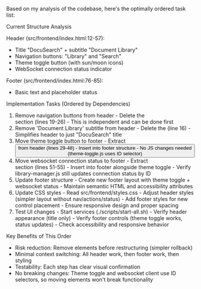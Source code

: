  Based on my analysis of the codebase, here's the optimally
  ordered task list:

  Current Structure Analysis

  Header (src/frontend/index.html:12-57):
  - Title "DocuSearch" + subtitle "Document Library"
  - Navigation buttons: "Library" and "Search"
  - Theme toggle button (with sun/moon icons)
  - WebSocket connection status indicator

  Footer (src/frontend/index.html:76-85):
  - Basic text and placeholder status

  Implementation Tasks (Ordered by Dependencies)

  1. Remove navigation buttons from header
    - Delete the <nav class="header__nav"> section (lines 19-26)
    - This is independent and can be done first
  2. Remove 'Document Library' subtitle from header
    - Delete the <span class="header__subtitle"> (line 16)
    - Simplifies header to just "DocuSearch" title
  3. Move theme toggle button to footer
    - Extract <button id="theme-toggle"> from header (lines 29-48)
    - Insert into footer structure
    - No JS changes needed (theme-toggle.js uses ID selector)
  4. Move websocket connection status to footer
    - Extract <div class="header__status"> section (lines 51-55)
    - Insert into footer alongside theme toggle
    - Verify library-manager.js still updates connection status by
  ID
  5. Update footer structure
    - Create new footer layout with theme toggle + websocket status
    - Maintain semantic HTML and accessibility attributes
  6. Update CSS styles
    - Read src/frontend/styles.css
    - Adjust header styles (simpler layout without
  nav/actions/status)
    - Add footer styles for new control placement
    - Ensure responsive design and proper spacing
  7. Test UI changes
    - Start services (./scripts/start-all.sh)
    - Verify header appearance (title only)
    - Verify footer controls (theme toggle works, status updates)
    - Check accessibility and responsive behavior

  Key Benefits of This Order

  - Risk reduction: Remove elements before restructuring (simpler
  rollback)
  - Minimal context switching: All header work, then footer work,
  then styling
  - Testability: Each step has clear visual confirmation
  - No breaking changes: Theme toggle and websocket client use ID
  selectors, so moving elements won't break functionality